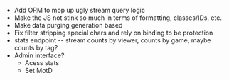 * Add ORM to mop up ugly stream query logic
* Make the JS not stink so much in terms of formatting, classes/IDs, etc.
* Make data purging generation based
* Fix filter stripping special chars and rely on binding to be protection
* stats endpoint -- stream counts by viewer, counts by game, maybe counts by tag?
* Admin interface?
  * Acess stats
  * Set MotD
